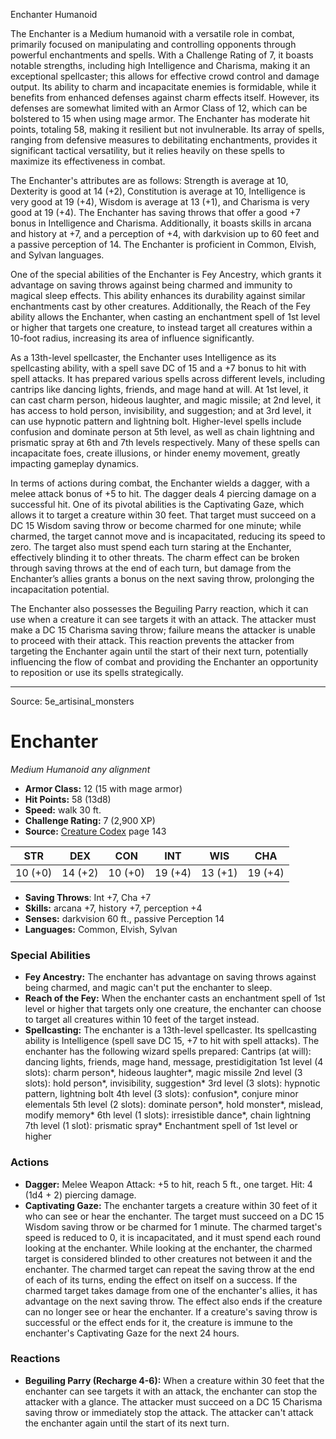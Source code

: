 <MonsterName/>Enchanter</MonsterName>
<CreatureType/>Humanoid</CreatureType>

<summary>The Enchanter is a Medium humanoid with a versatile role in combat, primarily focused on manipulating and controlling opponents through powerful enchantments and spells. With a Challenge Rating of 7, it boasts notable strengths, including high Intelligence and Charisma, making it an exceptional spellcaster; this allows for effective crowd control and damage output. Its ability to charm and incapacitate enemies is formidable, while it benefits from enhanced defenses against charm effects itself. However, its defenses are somewhat limited with an Armor Class of 12, which can be bolstered to 15 when using mage armor. The Enchanter has moderate hit points, totaling 58, making it resilient but not invulnerable. Its array of spells, ranging from defensive measures to debilitating enchantments, provides it significant tactical versatility, but it relies heavily on these spells to maximize its effectiveness in combat.</summary>

<detail>

The Enchanter's attributes are as follows: Strength is average at 10, Dexterity is good at 14 (+2), Constitution is average at 10, Intelligence is very good at 19 (+4), Wisdom is average at 13 (+1), and Charisma is very good at 19 (+4). The Enchanter has saving throws that offer a good +7 bonus in Intelligence and Charisma. Additionally, it boasts skills in arcana and history at +7, and a perception of +4, with darkvision up to 60 feet and a passive perception of 14. The Enchanter is proficient in Common, Elvish, and Sylvan languages.

One of the special abilities of the Enchanter is Fey Ancestry, which grants it advantage on saving throws against being charmed and immunity to magical sleep effects. This ability enhances its durability against similar enchantments cast by other creatures. Additionally, the Reach of the Fey ability allows the Enchanter, when casting an enchantment spell of 1st level or higher that targets one creature, to instead target all creatures within a 10-foot radius, increasing its area of influence significantly.

As a 13th-level spellcaster, the Enchanter uses Intelligence as its spellcasting ability, with a spell save DC of 15 and a +7 bonus to hit with spell attacks. It has prepared various spells across different levels, including cantrips like dancing lights, friends, and mage hand at will. At 1st level, it can cast charm person, hideous laughter, and magic missile; at 2nd level, it has access to hold person, invisibility, and suggestion; and at 3rd level, it can use hypnotic pattern and lightning bolt. Higher-level spells include confusion and dominate person at 5th level, as well as chain lightning and prismatic spray at 6th and 7th levels respectively. Many of these spells can incapacitate foes, create illusions, or hinder enemy movement, greatly impacting gameplay dynamics.

In terms of actions during combat, the Enchanter wields a dagger, with a melee attack bonus of +5 to hit. The dagger deals 4 piercing damage on a successful hit. One of its pivotal abilities is the Captivating Gaze, which allows it to target a creature within 30 feet. That target must succeed on a DC 15 Wisdom saving throw or become charmed for one minute; while charmed, the target cannot move and is incapacitated, reducing its speed to zero. The target also must spend each turn staring at the Enchanter, effectively blinding it to other threats. The charm effect can be broken through saving throws at the end of each turn, but damage from the Enchanter’s allies grants a bonus on the next saving throw, prolonging the incapacitation potential. 

The Enchanter also possesses the Beguiling Parry reaction, which it can use when a creature it can see targets it with an attack. The attacker must make a DC 15 Charisma saving throw; failure means the attacker is unable to proceed with their attack. This reaction prevents the attacker from targeting the Enchanter again until the start of their next turn, potentially influencing the flow of combat and providing the Enchanter an opportunity to reposition or use its spells strategically.</detail>



---

Source: 5e_artisinal_monsters

# Enchanter

*Medium* *Humanoid* *any alignment*

- **Armor Class:** 12 (15 with mage armor)
- **Hit Points:** 58 (13d8)
- **Speed:** walk 30 ft.
- **Challenge Rating:** 7 (2,900 XP)
- **Source:** [Creature Codex](https://koboldpress.com/kpstore/product/creature-codex-for-5th-edition-dnd) page 143

| STR | DEX | CON | INT | WIS | CHA |
| --- | --- | --- | --- | --- | --- |
| 10 (+0) | 14 (+2) | 10 (+0) | 19 (+4) | 13 (+1) | 19 (+4) |

- **Saving Throws**: Int +7, Cha +7
- **Skills:** arcana +7, history +7, perception +4
- **Senses:** darkvision 60 ft., passive Perception 14
- **Languages:** Common, Elvish, Sylvan

### Special Abilities

- **Fey Ancestry:** The enchanter has advantage on saving throws against being charmed, and magic can't put the enchanter to sleep.
- **Reach of the Fey:** When the enchanter casts an enchantment spell of 1st level or higher that targets only one creature, the enchanter can choose to target all creatures within 10 feet of the target instead.
- **Spellcasting:** The enchanter is a 13th-level spellcaster. Its spellcasting ability is Intelligence (spell save DC 15, +7 to hit with spell attacks). The enchanter has the following wizard spells prepared: 
Cantrips (at will): dancing lights, friends, mage hand, message, prestidigitation
1st level (4 slots): charm person*, hideous laughter*, magic missile
2nd level (3 slots): hold person*, invisibility, suggestion*
3rd level (3 slots): hypnotic pattern, lightning bolt
4th level (3 slots): confusion*, conjure minor elementals
5th level (2 slots): dominate person*, hold monster*, mislead, modify memory*
6th level (1 slots): irresistible dance*, chain lightning
7th level (1 slot): prismatic spray*
Enchantment spell of 1st level or higher

### Actions

- **Dagger:** Melee Weapon Attack: +5 to hit, reach 5 ft., one target. Hit: 4 (1d4 + 2) piercing damage.
- **Captivating Gaze:** The enchanter targets a creature within 30 feet of it who can see or hear the enchanter. The target must succeed on a DC 15 Wisdom saving throw or be charmed for 1 minute. The charmed target's speed is reduced to 0, it is incapacitated, and it must spend each round looking at the enchanter. While looking at the enchanter, the charmed target is considered blinded to other creatures not between it and the enchanter. The charmed target can repeat the saving throw at the end of each of its turns, ending the effect on itself on a success. If the charmed target takes damage from one of the enchanter's allies, it has advantage on the next saving throw. The effect also ends if the creature can no longer see or hear the enchanter. If a creature's saving throw is successful or the effect ends for it, the creature is immune to the enchanter's Captivating Gaze for the next 24 hours.

### Reactions

- **Beguiling Parry (Recharge 4-6):** When a creature within 30 feet that the enchanter can see targets it with an attack, the enchanter can stop the attacker with a glance. The attacker must succeed on a DC 15 Charisma saving throw or immediately stop the attack. The attacker can't attack the enchanter again until the start of its next turn.




